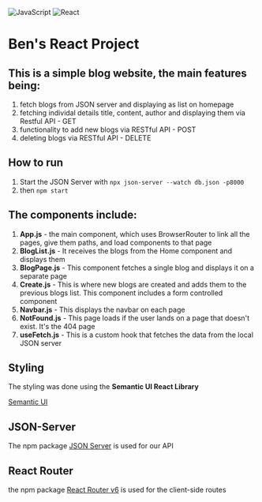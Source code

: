 ![JavaScript](https://img.shields.io/badge/javascript-%23323330.svg?style=for-the-badge&logo=javascript&logoColor=%23F7DF1E)
![React](https://img.shields.io/badge/react-%2320232a.svg?style=for-the-badge&logo=react&logoColor=%2361DAFB)

# Ben's React Project

## This is a simple blog website, the main features being:

1. fetch blogs from JSON server and displaying as list on homepage
2. fetching individal details title, content, author and displaying them via Restful API - GET
3. functionality to add new blogs via RESTful API - POST
4. deleting blogs via RESTful API - DELETE

## How to run

1. Start the JSON Server with `npx json-server --watch db.json -p8000`
2. then `npm start`

## The components include:

1. **App.js** - the main component, which uses BrowserRouter to link all the pages, give them paths, and load components to that page
2. **BlogList.js** - It receives the blogs from the Home component and displays them
3. **BlogPage.js** - This component fetches a single blog and displays it on a separate page
4. **Create.js** - This is where new blogs are created and adds them to the previous blogs list. This component includes a form controlled component
5. **Navbar.js** - This displays the navbar on each page
6. **NotFound.js** - This page loads if the user lands on a page that doesn't exist. It's the 404 page
7. **useFetch.js** - This is a custom hook that fetches the data from the local JSON server

## Styling

The styling was done using the **Semantic UI React Library**

[Semantic UI](https://react.semantic-ui.com/)

## JSON-Server

The npm package [JSON Server](https://www.npmjs.com/package/json-server) is used for our API

## React Router

the npm package [React Router v6](https://www.npmjs.com/package/react-router-dom) is used for the client-side routes

